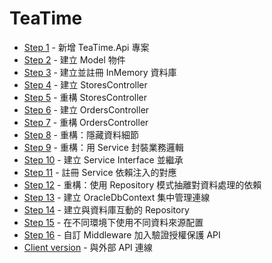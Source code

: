 # TeaTime

- [Step 1](https://github.com/kcwang-cgmh/TeaTime/tree/step1) - 新增 TeaTime.Api 專案
- [Step 2](https://github.com/kcwang-cgmh/TeaTime/tree/step2) - 建立 Model 物件
- [Step 3](https://github.com/kcwang-cgmh/TeaTime/tree/step3) - 建立並註冊 InMemory 資料庫
- [Step 4](https://github.com/kcwang-cgmh/TeaTime/tree/step4) - 建立 StoresController
- [Step 5](https://github.com/kcwang-cgmh/TeaTime/tree/step5) - 重構 StoresController
- [Step 6](https://github.com/kcwang-cgmh/TeaTime/tree/step6) - 建立 OrdersController
- [Step 7](https://github.com/kcwang-cgmh/TeaTime/tree/step7) - 重構 OrdersController
- [Step 8](https://github.com/kcwang-cgmh/TeaTime/tree/step8) - 重構：隱藏資料細節
- [Step 9](https://github.com/kcwang-cgmh/TeaTime/tree/step9) - 重構：用 Service 封裝業務邏輯
- [Step 10](https://github.com/kcwang-cgmh/TeaTime/tree/step10) - 建立 Service Interface 並繼承
- [Step 11](https://github.com/kcwang-cgmh/TeaTime/tree/step11) - 註冊 Service 依賴注入的對應
- [Step 12](https://github.com/kcwang-cgmh/TeaTime/tree/step12) - 重構：使用 Repository 模式抽離對資料處理的依賴
- [Step 13](https://github.com/kcwang-cgmh/TeaTime/tree/step13) - 建立 OracleDbContext 集中管理連線
- [Step 14](https://github.com/kcwang-cgmh/TeaTime/tree/step14) - 建立與資料庫互動的 Repository
- [Step 15](https://github.com/kcwang-cgmh/TeaTime/tree/step15) - 在不同環境下使用不同資料來源配置
- [Step 16](https://github.com/kcwang-cgmh/TeaTime/tree/step16) - 自訂 Middleware 加入驗證授權保護 API
- [Client version](https://github.com/kcwang-cgmh/TeaTime/tree/client-version) - 與外部 API 連線
